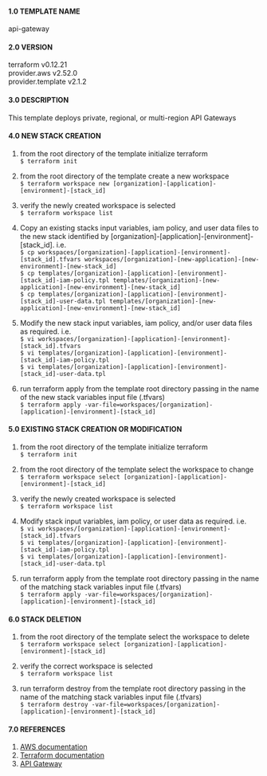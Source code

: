 #### 1.0 TEMPLATE NAME 
api-gateway


#### 2.0 VERSION
terraform v0.12.21  
provider.aws v2.52.0  
provider.template v2.1.2  


#### 3.0 DESCRIPTION 

This template deploys private, regional, or multi-region API Gateways
  

#### 4.0 NEW STACK CREATION
1. from the root directory of the template initialize terraform  
   ```$ terraform init ```  

2. from the root directory of the template create a new workspace  
   ```$ terraform workspace new [organization]-[application]-[environment]-[stack_id]```  

3. verify the newly created workspace is selected  
   ```$ terraform workspace list```  

4. Copy an existing stacks input variables, iam policy, and user data files to the new stack identified by [organization]-[application]-[environment]-[stack_id]. i.e.  
   ```$ cp workspaces/[organization]-[application]-[environment]-[stack_id].tfvars workspaces/[organization]-[new-application]-[new-environment]-[new-stack_id]```  
   ```$ cp templates/[organization]-[application]-[environment]-[stack_id]-iam-policy.tpl templates/[organization]-[new-application]-[new-environment]-[new-stack_id]```  
   ```$ cp templates/[organization]-[application]-[environment]-[stack_id]-user-data.tpl templates/[organization]-[new-application]-[new-environment]-[new-stack_id]```  

5. Modify the new stack input variables, iam policy, and/or user data files as required. i.e.  
   ```$ vi workspaces/[organization]-[application]-[environment]-[stack_id].tfvars```  
   ```$ vi templates/[organization]-[application]-[environment]-[stack_id]-iam-policy.tpl```  
   ```$ vi templates/[organization]-[application]-[environment]-[stack_id]-user-data.tpl```  

6. run terraform apply from the template root directory passing in the name of the new stack variables input file (.tfvars)  
```$ terraform apply -var-file=workspaces/[organization]-[application]-[environment]-[stack_id]```


#### 5.0 EXISTING STACK CREATION OR MODIFICATION 
1. from the root directory of the template initialize terraform  
   ```$ terraform init ```  

2. from the root directory of the template select the workspace to change   
   ```$ terraform workspace select [organization]-[application]-[environment]-[stack_id]```  

3. verify the newly created workspace is selected   
   ```$ terraform workspace list```  

4. Modify stack input variables, iam policy, or user data as required. i.e.  
   ```$ vi workspaces/[organization]-[application]-[environment]-[stack_id].tfvars```  
   ```$ vi templates/[organization]-[application]-[environment]-[stack_id]-iam-policy.tpl```  
   ```$ vi templates/[organization]-[application]-[environment]-[stack_id]-user-data.tpl```  
   
5. run terraform apply from the template root directory passing in the name of the matching stack variables input file (.tfvars)  
```$ terraform apply -var-file=workspaces/[organization]-[application]-[environment]-[stack_id]```


#### 6.0 STACK DELETION
1. from the root directory of the template select the workspace to delete  
   ```$ terraform workspace select [organization]-[application]-[environment]-[stack_id]```  

2. verify the correct workspace is selected  
   ```$ terraform workspace list```  

3. run terraform destroy from the template root directory passing in the name of the matching stack variables input file (.tfvars)  
```$ terraform destroy -var-file=workspaces/[organization]-[application]-[environment]-[stack_id]```

#### 7.0 REFERENCES
1. [AWS documentation](https://docs.aws.amazon.com/index.html)
2. [Terraform documentation](https://www.terraform.io/docs/providers/aws)
3. [API Gateway](https://docs.aws.amazon.com/apigateway/index.html)



